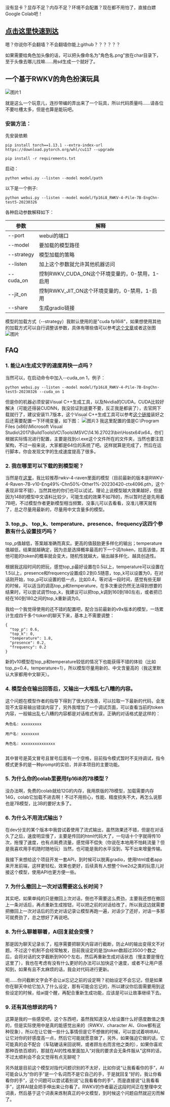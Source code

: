 没有显卡？显存不足？内存不足？环境不会配置？现在都不用怕了，直接白嫖Google Colab吧！

## [点击这里快速到达](https://colab.research.google.com/drive/19cKRLE6WBVoVK1cHPNuc3KvmeQ9TO19G#scrollTo=t4daxu3L1Rbi)

嗯？你说你不会翻墙？不会翻墙你能上github？？？？？？

如果需要给角色加头像的话，可以把头像命名为"角色名.png"放在char目录下，至于头像去哪儿找嘛……用sd生成一个就好了。

## 一个基于RWKV的角色扮演玩具

![图片1](./pic/1.png)

就是这么一个玩意儿，连抄带编的弄出来了一个玩具，所以代码质量吗……请各位不要吐槽太多，但是也算是能玩吧。

### 安装方法：

先安装依赖
```
pip install torch==1.13.1 --extra-index-url https://download.pytorch.org/whl/cu117 --upgrade

pip install -r requirements.txt
```

启动：
```
python webui.py --listen --model model/path
```

以下是一个例子: 
```
python webui.py --listen --model model/fp16i8_RWKV-4-Pile-7B-EngChn-test5-20230326
```
各种启动参数解释如下：

| 参数 | 解释 |
| --- | --- |
| --port | webui的端口 |
| --model | 要加载的模型路径 |
| --strategy | 模型加载的策略 |
| --listen | 加上这个参数就允许其他机器访问 |
| --cuda_on | 控制RWKV_CUDA_ON这个环境变量的，0-禁用，1-启用 |
| --jit_on | 控制RWKV_JIT_ON这个环境变量的，0-禁用，1-启用 |
| --share | 生成gradio链接 |

模型的加载方式（--strategy）我默认使用的是"cuda fp16i8"，如果想使用其他的加载方式可以自行调整该参数，具体有哪些值可以参考[这个文章](https://zhuanlan.zhihu.com/p/609154637)或者这张图![图片](./pic/4.jpg)

## FAQ

### 1. 能让AI生成文字的速度再快一点吗？

当然可以，在启动命令中加入--cuda_on 1，例子：
```
python webui.py --listen --model model/fp16i8_RWKV-4-Pile-7B-EngChn-test5-20230326 --cuda_on 1
```
但是你的机器必须安装Visual C++生成工具，以及Nvidia的CUDA，CUDA比较好解决（可能还得装CUDNN，我没验证到底要不要，反正我是都装了），去官网下载就行了，建议安装11.7版本，这个Visual C++生成工具可以参考[这个链接](https://learn.microsoft.com/zh-cn/training/modules/rust-set-up-environment/3-install-build-tools)装好之后还需要配置一下环境变量，如下图：
![图片3](./pic/3.png)
我这里配置的值是C:\Program Files (x86)\Microsoft Visual Studio\2017\BuildTools\VC\Tools\MSVC\14.16.27023\bin\Hostx64\x64，你们根据实际情况进行配置，主要是找到cl.exe这个文件所在的文件夹，当然也要注意架构，不过一般来说，大家都是64位的系统了吧。这样就算是完成了，然后在运行脚本，你会发现文字的生成速度提高了很多。

### 2. 我在哪里可以下载的到模型呢？

当然是在[这里](https://huggingface.co/BlinkDL)，我比较推荐rwkv-4-raven里面的模型（目前最新的版本是RWKV-4-Raven-7B-v10-Eng49%-Chn50%-Other1%-20230420-ctx4096.pth，这个表现非常不错），当然其他的你们也可以试试，理论上说模型越大效果越好，但是因为14B的模型中文语料比较少，可能生成的效果不如7B的，所以暂时还是先用着7B吧，不过模型作者更新模型相当频繁，没事儿可以去看看，没准儿哪天就有了，总之尽量用最新的，尽量用中文含量多的模型。

### 3. top_p、 top_k、temperature、presence、frequency这四个参数有什么设置技巧吗？

top_p值越低，答案越准确而真实。更高的值鼓励更多样化的输出；temperature值越低，结果就越确定，因为总是选择概率最高的下一个词/token，拉高该值，其他可能的token的概率就会变大，随机性就越大，输出越多样化、越具创造性。

根据我这段时间的把玩，感觉top_p最好设置在0.5以上，temperature可以设置在1.5以上，presence和frequency设置成0.2到0.5随意，top_k可以设置为0，在对话刚开始，top_p可以设置的低一点，比如0.4，等对话一段时间，感觉有些无聊的时候，可以适当的调高top_p和temperature，在多次重说仍然无法得到想要的结果时，可以尝试调节top_k，我建议可以把top_k调到160到180左右，或者把已经在160到180之间的top_k重新调为0。

我给一个我觉得使用的还不错的配置吧，配合当前最新的v9x版本的模型，一场累计生成四千多个token的聊天下来，基本上不需要调整：
```
{
  "top_p": 0.6,
  "top_k": 0,
  "temperature": 1.8,
  "presence": 0.2,
  "frequency": 0.2
}
```

新的v10模型在top_p和temperature较低的情况下也能获得不错的体验（比如top_p=0.4，temperature=1），所以模型尽量用新的、中文含量高的（我这里默认大家都用中文聊天）。

### 4. 模型会在输出回答后，又输出一大堆乱七八糟的内容。

这个问题在模型作者的指导下得到了很大的改善，可以拉取一下最新的代码，会发现不太容易输出错误内容了，另外我增加了一个调试页面，可以查看当前的token内容，一般输出乱七八糟的内容都是对话格式有误，正确的对话格式是这样的：
```
角色名: xxxxxxxxx

用户名: xxxxxxxx

角色名: xxxxxxxxxxxxxxx


```
其中冒号是英文冒号且冒号后面有一个空格，目前指令模式暂时不支持调试，指令模式更多的是一种prompt的实验，并非本项目的主要功能。

### 5. 为什么你的colab里要用fp16i8的7B模型？

没办法啊，免费的colab就给12G的内存，我用原版的7B模型，加载需要内存14G，colab它加载不进去啊！不过不用担心，性能、精度损失不大，再怎么说那也是7B模型，比3B的要好太多了。

### 6. 为什么不用流式输出？

在dev分支的某个版本中我尝试着使用了流式输出，虽然效果还不错，但是在对话久了之后，速度明显慢了，主要是传回的html代码大了，一句话十个字就得传10次，拖慢了速度，也有点耗费流量，感觉得不偿失（你说在本地用不怕耗流量？但是我喜欢用手机随时随地玩）当然，也可能是我的水平没到，写不出来增量传输。

我接下来想给这个项目开发一套API，到时候可以脱离gradio，使用html或者app来开发前端，这样更轻松，效果也更好，后续真有人想整个live2d之类的玩意儿对接这个模型，使用API也更方便一些。

### 7. 为什么撤回上一次对话需要这么长时间？

其实吧，如果单纯的只是撤回上次对话，倒也不需要这么费劲，主要我还想在撤回上一条对话后，再点重新生成按钮，可以把之前的对话给改了，所以我这边就需要把撤回上一次对话后的历史对话记录让模型再跑一遍，对话少了还好，对话一多那可就费劲了，总之想好了再说吧。

### 8. 为什么聊着聊着，AI回复就会变慢？

那是因为聊天记录长了，程序需要把聊天内容进行截断，防止AI的输出变得文不对题。不过这个机制不会经常触发，目前我设定的是当token数超过3500个数之后，会将对话的文字截断到900个左右，然后再重新生成对话状态（慢主要是慢在这里了），我也在考虑有没有什么更好的办法可以加快这个速度，或者不让用户感知到，如果有且不太麻烦的话，我会对代码进行更新。

呃……你问截断文字会不会让ai忘记之前的设定啊？初始设定不会忘记，但是如果你在聊天中给它加入了什么设定，那有可能会忘记的，所以建议你后面需要用到这些设定的时候，给ai提个醒，再配合重新生成功能，应该是可以让故事继续下去。

### 9. 还有其他想说的吗？

这算是我的一些感受吧，这个东西吧，虽然我知道没人给设置什么好感度数值之类的，但是实际使用中是真的能感觉出来的（RWKV、character AI、Glow都有这种现象），所以在让它做一些什么事情但是它不想做的时候，可以尝试着哄哄AI，让它对你的好感度高一点，然后它可能就愿意做了，另外，如果强迫它做的话，它可能真的会不配合（车轱辘话来回说啊，或者顾左右而言他之类的），如果你喜欢那种百依百顺的，那就在AI的性格里面加入“对我的要求会无条件服从”这样的话，不过太顺利会不会又觉得有点无聊呢？

另外就是目前这个模型对指代问题识别的不太好，比如你说“让我看看你的手”，AI可能会认为“你的手”是一个名词而不是它自己的手，于是就回复“好的，我让你看看你的手”，这个问题可以尝试着别说“让我看看你的手”，而是直接说“让我看看手”，这样AI就会把手伸出来让你看了。RWKV的作者最近这段时间正在整理中文词表，然后基于这个词表来炼制真正的中文模型，到时候这个问题自然就迎刃而解了。